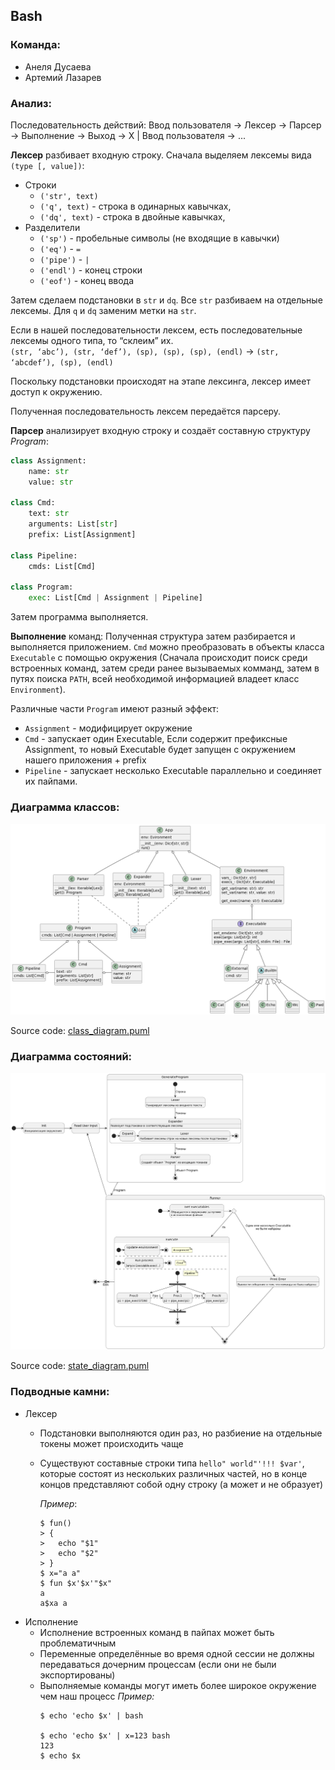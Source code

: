 ## Bash
### Команда: 
- Анеля Дусаева 
- Артемий Лазарев

### Aнализ:

Последовательность действий: 
Ввод пользователя -> Лексер -> Парсер -> Выполнение
-> Выход -> X | Ввод пользователя -> ...

**Лексер** разбивает входную строку.
Сначала выделяем лексемы вида `(type [, value])`:
 * Строки
   * `('str', text)`
   * `('q', text)` - строка в одинарных кавычках, 
   * `('dq', text)` - строка в двойные кавычках, 
 * Разделители
   * `('sp')` - пробельные символы (не входящие в кавычки)
   * `('eq')` - `=`
   * `('pipe')` - `|`
   * `('endl')` - конец строки
   * `('eof')` - конец ввода

Затем сделаем подстановки в `str` и `dq`. Все `str` разбиваем на отдельные лексемы. Для `q` и `dq` заменим метки на `str`.

Если в нашей последовательности лексем, есть последовательные лексемы одного типа, то “склеим” их.	\
`(str, ‘abc’), (str, ‘def’), (sp), (sp), (sp), (endl)` -> `(str, ‘abcdef’), (sp), (endl)`

Поскольку подстановки происходят на этапе лексинга, лексер имеет доступ к окружению.

Полученная последовательность лексем передаётся парсеру.

**Парсер** анализирует входную строку и создаёт составную структуру *Program*:
```python
class Assignment:
    name: str
    value: str

class Cmd:
    text: str
    arguments: List[str]
    prefix: List[Assignment]
    
class Pipeline:
    cmds: List[Cmd]
    
class Program:
	exec: List[Cmd | Assignment | Pipeline]
```

Затем программа выполняется.

**Выполнение** команд:
Полученная структура затем разбирается и выполняется приложением.
`Cmd` можно преобразовать в объекты класса `Executable` с помощью окружения (Сначала происходит поиск среди встроенных команд, затем среди ранее вызываемых комманд, затем в путях поиска `PATH`, всей необходимой информацией владеет класс `Environment`).

Различные части `Program` имеют разный эффект:
 * `Assignment` - модифицирует окружение
 * `Cmd` - запускает один Executable, Если содержит префиксные Assignment, то новый Executable будет запущен с окружением нашего приложения + prefix
 * `Pipeline` - запускает несколько Executable параллельно и соединяет их пайпами.


### Диаграмма классов:

![](class_diagram.png)

Source code: [class_diagram.puml](class_diagram.puml)

### Диаграмма состояний:

![](state_diagram.png)

Source code: [state_diagram.puml](state_diagram.puml)

###  Подводные камни:
 * Лексер
   - Подстановки выполняются один раз, но разбиение на
     отдельные токены может происходить чаще
   - Существуют составные строки типа `hello" world"'!!! $var'`,
     которые состоят из нескольких различных частей, но
     в конце концов представляют собой одну строку
     (а может и не образует)
     
     *Пример*:
     ```shell
     $ fun()
     > {
     >   echo "$1"
     >   echo "$2"
     > }
     $ x="a a"
     $ fun $x'$x'"$x"
     a
     a$xa a
     ```
 * Исполнение
   - Исполнение встроенных команд в пайпах может быть проблематичным
   - Переменные определённые во время одной сессии не должны
     передаваться дочерним процессам (если они не были экспортированы)
   - Выполняемые команды могут иметь более широкое окружение
     чем наш процесс
     *Пример:*
     ```shell
     $ echo 'echo $x' | bash
     
     $ echo 'echo $x' | x=123 bash
     123
     $ echo $x
     
     ```